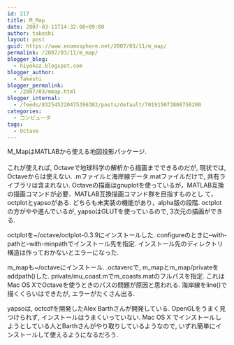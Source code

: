```yaml
---
id: 217
title: M_Map
date: 2007-03-11T14:32:00+09:00
author: takeshi
layout: post
guid: https://www.enomosphere.net/2007/03/11/m_map/
permalink: /2007/03/11/m_map/
blogger_blog:
  - hiyokoz.blogspot.com
blogger_author:
  - Takeshi
blogger_permalink:
  - /2007/03/mmap.html
blogger_internal:
  - /feeds/832545220475396382/posts/default/701915073808756200
categories:
  - コンピュータ
tags:
  - Octave
---
```

<div> <p>M_MapはMATLABから使える地図投影パッケージ.<br /><br />これが使えれば, Octaveで地球科学の解析から描画までできるのだが, 現状では, Octaveからは使えない. .mファイルと海岸線データ.matファイルだけで, 共有ライブラリは含まれない. Octaveの描画はgnuplotを使っているが，MATLAB互換の描画コマンドが必要．MATLAB互換描画コマンド群を目指すものとし て，octplotとyapsoがある. どちらも未実装の機能があり，alpha版の段階. octplotの方がやや進んでいるが, yapsoはGLUTを使っているので, 3次元の描画ができる.</p> <p>octplotを~/octave/octplot-0.3.9にインストールした. configureのときに–with-pathと–with-minpathでインストール先を指定. インストール先のディレクトリ構造は作っておかないとエラーになった.</p> <p>m_mapも~/octaveにインストール. .octavercで, m_mapとm_map/privateをaddpath()した. private/mu_coast.mでm_coasts.matのフルパスを指定. これはMac OS XでOctaveを使うときのパスの問題が原因と思われる. 海岸線をline()で描くくらいはできたが, エラーがたくさん出る.</p> <p>yapsoは, octcdfを開発したAlex Barthさんが開発している. OpenGLをうまく見つけられず, インストールはうまくいっていない. Mac OS X でインストールしようとしている人とBarthさんがやり取りしているようなので, いずれ簡単にインストールして使えるようになるだろう.</p> </div>